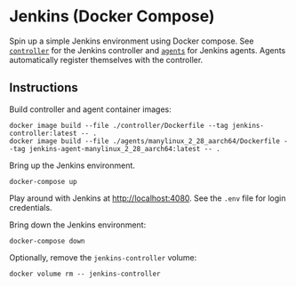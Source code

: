 # Jenkins (Docker Compose)

Spin up a simple Jenkins environment using Docker compose.  See [`controller`](controller) for the
Jenkins controller and [`agents`](agents) for Jenkins agents.  Agents automatically register
themselves with the controller.

## Instructions

Build controller and agent container images:

``` shell
docker image build --file ./controller/Dockerfile --tag jenkins-controller:latest -- .
docker image build --file ./agents/manylinux_2_28_aarch64/Dockerfile --tag jenkins-agent-manylinux_2_28_aarch64:latest -- .
```

Bring up the Jenkins environment.

``` shell
docker-compose up
```

Play around with Jenkins at [http://localhost:4080](http://localhost:4080). See the `.env` file for
login credentials.

Bring down the Jenkins environment:

``` shell
docker-compose down
```

Optionally, remove the `jenkins-controller` volume:

``` shell
docker volume rm -- jenkins-controller
```
